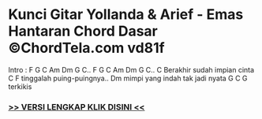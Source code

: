 
 # Kunci Gitar Yollanda & Arief - Emas Hantaran Chord Dasar ©ChordTela.com vd81f


Intro : F G C Am Dm G C.. F G C Am Dm G C.. C Berakhir sudah impian cinta C F tinggalah puing-puingnya.. Dm mimpi yang indah tak jadi nyata G C G terkikis

###  <a href="https://shortlighzx.web.app?sq=Kunci Gitar Yollanda & Arief - Emas Hantaran Chord Dasar ©ChordTela.com"> >> VERSI LENGKAP KLIK DISINI << </a>
